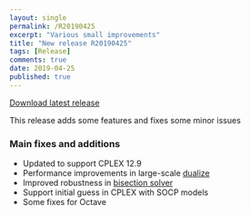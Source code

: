 ```yaml
---
layout: single
permalink: /R20190425
excerpt: "Various small improvements"
title: "New release R20190425"
tags: [Release]
comments: true
date: 2019-04-25
published: true
---
```


[Download latest release](/download)

This release adds some features and fixes some minor issues

### Main fixes and additions

* Updated to support CPLEX 12.9
* Performance improvements in large-scale [dualize](/command/dualize/)
* Improved robustness in [bisection solver](/command/bisection/)
* Support initial guess in CPLEX with SOCP models
* Some fixes for Octave











